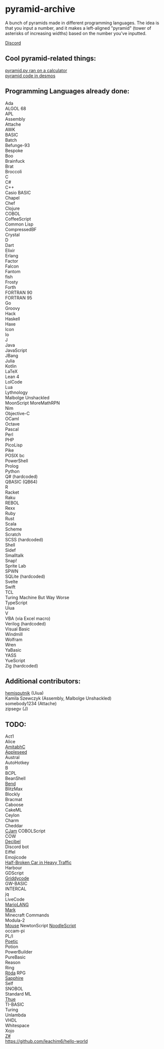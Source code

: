 # pyramid-archive
A bunch of pyramids made in different programming languages. The idea is that you input a number, and it makes a left-aligned "pyramid" (tower of asterisks of increasing widths) based on the number you've inputted. 
  
[Discord](https://discord.gg/Ex44TjeU3Y)

## Cool pyramid-related things:
[pyramid.py ran on a calculator](https://youtu.be/JQqT5u8wZeE)  
[pyramid code in desmos](https://www.desmos.com/calculator/grods4qbsy)

## Programming Languages already done:
Ada  
ALGOL 68  
APL  
Assembly  
Attache  
AWK  
BASIC  
Batch  
Befunge-93  
Bespoke  
Boo  
Brainfuck  
Brat  
Broccoli  
C  
C#  
C++  
Casio BASIC  
Chapel  
Chef  
Clojure  
COBOL  
CoffeeScript  
Common Lisp  
CompressedBF  
Crystal   
D  
Dart  
Elixir  
Erlang  
Factor  
Falcon  
Fantom  
fish  
Frosty  
Forth  
FORTRAN 90  
FORTRAN 95  
Go  
Groovy  
Hack  
Haskell  
Haxe  
Icon  
Io  
J  
Java  
JavaScript  
JBang  
Julia  
Kotlin  
LaTeX  
Lean 4  
LolCode  
Lua   
Lythnology  
Malbolge Unshackled  
MoonScript
MoreMathRPN  
Nim  
Objective-C  
OCaml  
Octave  
Pascal  
Perl  
PHP  
PicoLisp  
Pike  
POSIX bc  
PowerShell  
Prolog  
Python  
Q# (hardcoded)  
QBASIC (QB64)  
R  
Racket  
Raku  
REBOL  
Rexx  
Ruby  
Rust  
Scala  
Scheme   
Scratch  
SCSS (hardcoded)  
Shell  
Sidef  
Smalltalk  
Snap!  
Sprite Lab  
SPWN  
SQLite (hardcoded)  
Svelte  
Swift  
TCL  
Turing Machine But Way Worse  
TypeScript  
Uiua  
V  
VBA (via Excel macro)  
Verilog (hardcoded)  
Visual Basic  
Windmill  
Wolfram  
Wren  
YaBasic  
YASS    
YueScript  
Zig (hardcoded)  

## Additional contributors:  
[hemisputnik](https://512b.dev/) (Uiua)  
Kamila Szewczyk (Assembly, Malbolge Unshackled)  
somebody1234 (Attache)  
zipsegv (J)  

## TODO:
Act1  
Alice  
[AmitabhC](https://jay123anta.github.io/amitabhc/editor.html)  
[Appleseed](https://github.com/dloscutoff/appleseed)  
Austral  
AutoHotkey  
B  
BCPL  
BeanShell  
[Bend](https://github.com/HigherOrderCO/Bend/tree/main)  
BlitzMax  
Blockly  
Bracmat  
Caboose  
CakeML  
Ceylon  
Charm  
Cheddar  
[CJam](https://esolangs.org/wiki/CJam)
COBOLScript  
COW  
[Decibel](https://github.com/DaemonNillia/Decibel)  
Discord bot  
Eiffel  
Emojicode  
[Half-Broken Car in Heavy Traffic](https://tio.run/#hbcht)  
Harbour  
GDScript  
[Griddycode](https://github.com/face-hh/griddycode)   
GW-BASIC  
INTERCAL  
jq  
LiveCode  
[MarioLANG](https://esolangs.org/wiki/MarioLANG)  
[Mark](https://esolangs.org/wiki/Mark)  
Minecraft Commands  
Modula-2  
[Mouse](https://en.wikipedia.org/wiki/Mouse_(programming_language))  
NewtonScript  
[NoodleScript](https://github.com/OfficialCodeNoodles/NoodleScript)  
occam-pi  
PL/I  
[Poetic](https://esolangs.org/wiki/Poetic_(esolang))  
Potion  
PowerBuilder  
PureBasic  
Reason  
Ring  
[Röda](https://github.com/fergusq/roda)
RPG   
[Sapphire](https://github.com/foxzyt/Sapphire)  
Self  
SNOBOL  
Standard ML  
[Thue](https://esolangs.org/wiki/Thue)  
TI-BASIC  
Turing  
Unlambda  
VHDL  
Whitespace  
Xojo  
[Z#](https://github.com/sam-astro/Z-Sharp)  
https://github.com/leachim6/hello-world
